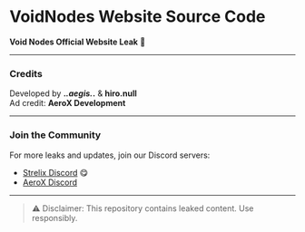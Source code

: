 # VoidNodes Website Source Code

**Void Nodes Official Website Leak** 🚀

---

### Credits
Developed by **._.aegis._.** & **hiro.null**  
Ad credit: **AeroX Development**

---

### Join the Community
For more leaks and updates, join our Discord servers:  
- [Strelix Discord](https://discord.gg/strelix) 😋  
- [AeroX Discord](https://discord.gg/aeroxdev)  

---

> ⚠️ Disclaimer: This repository contains leaked content. Use responsibly.
